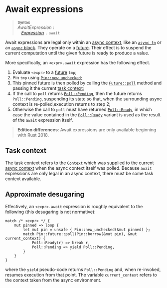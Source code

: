 # Await expressions

> **<sup>Syntax</sup>**\
> _AwaitExpression_ :\
> &nbsp;&nbsp; [_Expression_] `.` `await`

Await expressions are legal only within an [async context], like an [`async fn`] or an [`async` block].
They operate on a [future].
Their effect is to suspend the current computation until the given future is ready to produce a value.

More specifically, an `<expr>.await` expression has the following effect.

1. Evaluate `<expr>` to a [future] `tmp`;
2. Pin `tmp` using [`Pin::new_unchecked`];
3. This pinned future is then polled by calling the [`Future::poll`] method and passing it the current [task context](#task-context);
3. If the call to `poll` returns [`Poll::Pending`], then the future returns `Poll::Pending`, suspending its state so that, when the surrounding async context is re-polled,execution returns to step 2;
4. Otherwise the call to `poll` must have returned [`Poll::Ready`], in which case the value contained in the [`Poll::Ready`] variant is used as the result of the `await` expression itself.

[`async fn`]: ../items/functions.md#async-functions
[`async` block]: block-expr.md#async-blocks
[future]: ../../std/future/trait.Future.html
[_Expression_]: ../expressions.md
[`Future::poll`]: ../../std/future/trait.Future.html#tymethod.poll
[`Context`]: ../../std/task/struct.Context.html
[`Pin::new_unchecked`]: ../../std/pin/struct.Pin.html#method.new_unchecked
[`Poll::Pending`]: ../../std/task/enum.Poll.html#variant.Pending
[`Poll::Ready`]: ../../std/task/enum.Poll.html#variant.Ready

> **Edition differences**: Await expressions are only available beginning with Rust 2018.

## Task context

The task context refers to the [`Context`] which was supplied to the current [async context] when the async context itself was polled.
Because `await` expressions are only legal in an async context, there must be some task context available.

[`Context`]: ../../std/task/struct.Context.html
[async context]: ../expressions/block-expr.md#async-context

## Approximate desugaring

Effectively, an `<expr>.await` expression is roughly equivalent to the following (this desugaring is not normative):

<!-- ignore: example expansion -->
```rust,ignore
match /* <expr> */ {
    mut pinned => loop {
        let mut pin = unsafe { Pin::new_unchecked(&mut pinned) };
        match Pin::future::poll(Pin::borrow(&mut pin), &mut current_context) {
            Poll::Ready(r) => break r,
            Poll::Pending => yield Poll::Pending,
        }
    }
}
```

where the `yield` pseudo-code returns `Poll::Pending` and, when re-invoked, resumes execution from that point.
The variable `current_context` refers to the context taken from the async environment.
